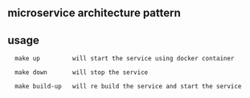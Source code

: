 ## microservice architecture pattern

## usage

```
  make up         will start the service using docker container

  make down       will stop the service

  make build-up   will re build the service and start the service    

```
